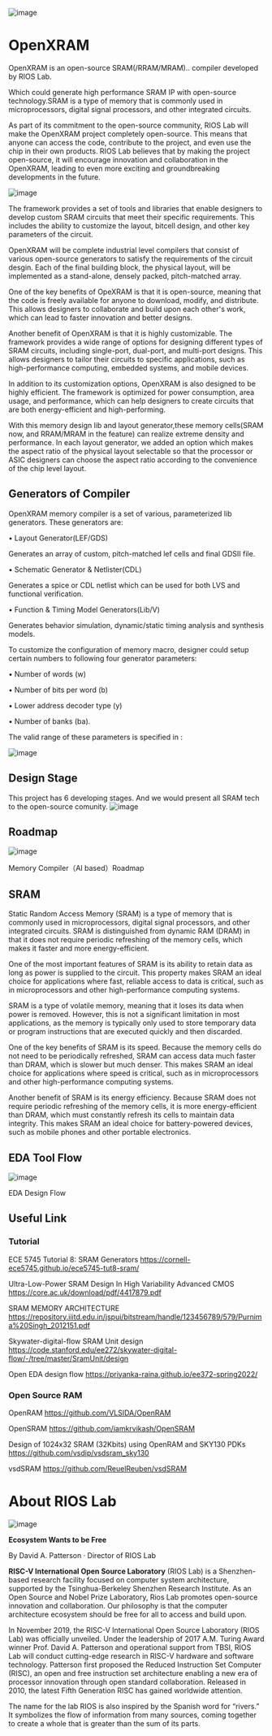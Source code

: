 ![image](https://github.com/riosmpw/OpenXRAM/assets/100336131/a3743ed1-5b94-4bf9-90f9-9ee7519c3d30)

# OpenXRAM
OpenXRAM is an open-source SRAM(/RRAM/MRAM).. compiler developed by RIOS Lab.

Which could generate high performance SRAM IP with open-source technology.SRAM is a type of memory that is commonly used in microprocessors, digital signal processors, and other integrated circuits.

As part of its commitment to the open-source community, RIOS Lab will make the OpenXRAM project completely open-source. This means that anyone can access the code, contribute to the project, and even use the chip in their own products. RIOS Lab believes that by making the project open-source, it will encourage innovation and collaboration in the OpenXRAM, leading to even more exciting and groundbreaking developments in the future.

![image](https://user-images.githubusercontent.com/109063674/212647474-19261a5a-8632-4d89-a81d-55edf5e494e2.png)

The framework provides a set of tools and libraries that enable designers to develop custom SRAM circuits that meet their specific requirements. This includes the ability to customize the layout, bitcell design, and other key parameters of the circuit.

OpenXRAM will be complete industrial level compilers that consist of various open-source generators to satisfy the requirements of the circuit desgin. Each of the final building block, the physical layout, will be implemented as a stand-alone, densely packed, pitch-matched array. 

One of the key benefits of OpeXRAM is that it is open-source, meaning that the code is freely available for anyone to download, modify, and distribute. This allows designers to collaborate and build upon each other's work, which can lead to faster innovation and better designs.

Another benefit of OpenXRAM is that it is highly customizable. The framework provides a wide range of options for designing different types of SRAM circuits, including single-port, dual-port, and multi-port designs. This allows designers to tailor their circuits to specific applications, such as high-performance computing, embedded systems, and mobile devices.

In addition to its customization options, OpenXRAM is also designed to be highly efficient. The framework is optimized for power consumption, area usage, and performance, which can help designers to create circuits that are both energy-efficient and high-performing.

With this memory design lib and layout generator,these memory cells(SRAM now, and RRAM/MRAM in the feature) can realize extreme density and performance. In each layout
generator, we added an option which makes the aspect ratio of the physical layout selectable so that the processor or ASIC designers can choose the aspect ratio according to the convenience of the chip level layout.



## Generators of Compiler
OpenXRAM memory compiler is a set of various, parameterized lib generators. These generators are:

• Layout Generator(LEF/GDS)
  
  Generates an array of custom, pitch-matched lef cells and final GDSII file.
  
• Schematic Generator & Netlister(CDL)
  
  Generates a spice or CDL netlist which can be used for both LVS and functional verification.
  
• Function & Timing Model Generators(Lib/V)
  
  Generates behavior simulation, dynamic/static timing analysis and synthesis models.

To customize the configuration of memory macro, designer could setup certain numbers to following four generator parameters:

• Number of words (w)

• Number of bits per word (b)

• Lower address decoder type (y)

• Number of banks (ba).

The valid range of these parameters is specified in :

![image](https://user-images.githubusercontent.com/109063674/212657810-57f95adf-3e58-4e13-a83a-2b8c58382af1.png)


## Design Stage
This project has 6 developing stages. And we would present all SRAM tech to the open-source comunity. 
![image](https://user-images.githubusercontent.com/109063674/212635930-cc9b00ad-45dc-404a-9506-e68b9092bbb2.png)

## Roadmap
![image](https://user-images.githubusercontent.com/109063674/212635997-13877596-63b8-48b2-87b0-e80fa63825a7.png)

Memory Compiler（AI based）Roadmap

## SRAM

Static Random Access Memory (SRAM) is a type of memory that is commonly used in microprocessors, digital signal processors, and other integrated circuits. SRAM is distinguished from dynamic RAM (DRAM) in that it does not require periodic refreshing of the memory cells, which makes it faster and more energy-efficient.

One of the most important features of SRAM is its ability to retain data as long as power is supplied to the circuit. This property makes SRAM an ideal choice for applications where fast, reliable access to data is critical, such as in microprocessors and other high-performance computing systems.

SRAM is a type of volatile memory, meaning that it loses its data when power is removed. However, this is not a significant limitation in most applications, as the memory is typically only used to store temporary data or program instructions that are executed quickly and then discarded.

One of the key benefits of SRAM is its speed. Because the memory cells do not need to be periodically refreshed, SRAM can access data much faster than DRAM, which is slower but much denser. This makes SRAM an ideal choice for applications where speed is critical, such as in microprocessors and other high-performance computing systems.

Another benefit of SRAM is its energy efficiency. Because SRAM does not require periodic refreshing of the memory cells, it is more energy-efficient than DRAM, which must constantly refresh its cells to maintain data integrity. This makes SRAM an ideal choice for battery-powered devices, such as mobile phones and other portable electronics.

## EDA Tool Flow
![image](https://user-images.githubusercontent.com/109063674/212636017-53386803-91be-44c0-9cb3-1798460082cb.png)

EDA Design Flow

## Useful Link
### Tutorial

ECE 5745 Tutorial 8: SRAM Generators https://cornell-ece5745.github.io/ece5745-tut8-sram/

Ultra-Low-Power SRAM Design In High Variability Advanced CMOS https://core.ac.uk/download/pdf/4417879.pdf

SRAM MEMORY ARCHITECTURE https://repository.iiitd.edu.in/jspui/bitstream/handle/123456789/579/Purnima%20Singh_2012151.pdf

Skywater-digital-flow SRAM Unit design https://code.stanford.edu/ee272/skywater-digital-flow/-/tree/master/SramUnit/design

Open EDA design flow https://priyanka-raina.github.io/ee372-spring2022/
### Open Source RAM

OpenRAM https://github.com/VLSIDA/OpenRAM

OpenSRAM https://github.com/iamkrvikash/OpenSRAM

Design of 1024x32 SRAM (32Kbits) using OpenRAM and SKY130 PDKs https://github.com/vsdip/vsdsram_sky130

vsdSRAM   https://github.com/ReuelReuben/vsdSRAM

# About RIOS Lab

![image](https://github.com/riosmpw/OpenRPDK28/assets/109063674/6aae13c6-50a5-40c3-9a4e-ed4c79d41c20)


**Ecosystem Wants to be Free**

By David A. Patterson · Director of RIOS Lab

**RISC-V International Open Source Laboratory** (RIOS Lab) is a Shenzhen-based research facility focused on computer system architecture, supported by the Tsinghua-Berkeley Shenzhen Research Institute. As an Open Source and Nobel Prize Laboratory, Rios Lab promotes open-source innovation and collaboration. Our philosophy is that the computer architecture ecosystem should be free for all to access and build upon.

In November 2019, the RISC-V International Open Source Laboratory (RIOS Lab) was officially unveiled. Under the leadership of 2017 A.M. Turing Award winner Prof. David A. Patterson and operational support from TBSI,  RIOS Lab will conduct cutting-edge research in RISC-V hardware and software technology. Patterson first proposed the Reduced Instruction Set Computer (RISC), an open and free instruction set architecture enabling a new era of processor innovation through open standard collaboration. Released in 2010, the latest Fifth Generation RISC has gained worldwide attention.

The name for the lab RIOS is also inspired by the Spanish word for “rivers.” It symbolizes the flow of information from many sources, coming together to create a whole that is greater than the sum of its parts.



